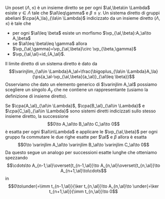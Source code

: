 Un poset $(\Lambda, \leq)$ è un insieme diretto se per ogni $\al,\beta\in \Lambda$ esiste $\gamma\in \Lambda$ tale che $\al\leq\gamma$ e $\beta\leq \gamma$.
Un sistema diretto di gruppi abeliani $\cpa{A_\la}_{\la\in \Lambda}$ indicizzato da un insieme diretto $(\Lambda,\leq)$ è tale che 
- per ogni $\al\leq \beta$ esiste un morfismo $\vp_{\al,\beta}:A_\al\to A_\beta$
- se $\al\leq \beta\leq \gamma$ allora $\vp_{\al,\gamma}=\vp_{\al,\beta}\circ \vp_{\beta,\gamma}$
- $\vp_{\al,\al}=id_{A_\al}$.

Il limite diretto di un sistema diretto è dato da$$\varinjlim_{\al\in \Lambda}A_\al=\frac{\bigoplus_{\la\in \Lambda}A_\la}{\ps{a_\al-\vp_{\al,\beta}(a_\al)}_{\al\leq \beta}}$$Osserviamo che dato un elemento generico di $\varinjlim A_\al$ possiamo scegliere un singolo $A_\gamma$ che ne contiene un rappresentante (usiamo la definizione di insieme diretto).


Se $\cpa{A_\al}_{\al\in \Lambda}$, $\cpa{B_\al}_{\al\in \Lambda}$ e $\cpa{C_\al}_{\al\in \Lambda}$ sono sistemi diretti indicizzati sullo stesso insieme diretto, la successione$$0\to A_\al\to B_\al\to C_\al\to 0$$è esatta per ogni $\al\in\Lambda$ e applicare le $\vp_{\al,\beta}$ per ogni gruppo fa commutare le due righe esatte per $\al$ e $\beta$ allora è esatta$$0\to \varinjlim A_\al\to \varinjlim B_\al\to \varinjlim C_\al\to 0$$
Da questo segue un analogo per successioni esatte lunghe che otteniamo spezzando$$\cdots\to A_{n-1,\al}\overset{t_{n-1,\al}}\to A_{n,\al}\overset{t_{n,\al}}\to A_{n+1,\al}\to\cdots$$in$$0\to\under{=\imm t_{n-1,\al}}{\ker t_{n,\al}}\to A_{n,\al}\to \under{=\ker t_{n+1,\al}}{\imm t_{n,\al}}\to 0$$